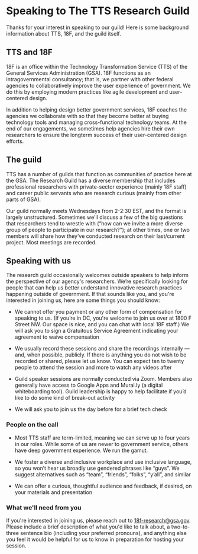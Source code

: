# Speaking to The TTS Research Guild

Thanks for your interest in speaking to our guild! Here is some background information about TTS, 18F, and the guild itself.

## TTS and 18F

18F is an office within the Technology Transformation Service (TTS) of the General Services Administration (GSA). 18F functions as an intragovernmental consultancy; that is, we partner with other federal agencies to collaboratively improve the user experience of government. We do this by employing modern practices like agile development and user-centered design. 

In addition to helping design better government services, 18F coaches the agencies we collaborate with so that they become better at buying technology tools and managing cross-functional technology teams. At the end of our engagements, we sometimes help agencies hire their own researchers to ensure the longterm success of their user-centered design efforts.


## The guild

TTS has a number of guilds that function as communities of practice here at the GSA. The Research Guild has a diverse membership that includes professional researchers with private-sector experience (mainly 18F staff) and career public servants who are research curious (mainly from other parts of GSA).

Our guild normally meets Wednesdays from 2-2:30 EST, and the format is largely unstructured. Sometimes we'll discuss a few of the big questions that researchers tend to wrestle with (“how can we invite a more diverse group of people to participate in our research?”); at other times, one or two members will share how they’ve conducted research on their last/current project. Most meetings are recorded.


## Speaking with us

The research guild occasionally welcomes outside speakers to help inform the perspective of our agency's researchers. We’re specifically looking for people that can help us better understand innovative research practices happening outside of government. If that sounds like you, and you're interested in joining us, here are some things you should know:

- We cannot offer you payment or any other form of compensation for speaking to us. (If you’re in DC, you're welcome to join us over at 1800 F Street NW. Our space is nice, and you can chat with local 18F staff.) We will ask you to sign a Gratuitous Service Agreement indicating your agreement to waive compensation

- We usually record these sessions and share the recordings internally — and, when possible, publicly. If there is anything you do not wish to be recorded or shared, please let us know. You can expect ten to twenty people to attend the session and more to watch any videos after

- Guild speaker sessions are normally conducted via Zoom. Members also generally have access to Google Apps and Mural.ly (a digital whiteboarding tool). Guild leadership is happy to help facilitate if you’d like to do some kind of break-out activity

- We will ask you to join us the day before for a brief tech check


### People on the call

- Most TTS staff are term-limited, meaning we can serve up to four years in our roles. While some of us are newer to government service, others have deep government experience. We run the gamut.

- We foster a diverse and inclusive workplace and use inclusive language, so you won’t hear us broadly use gendered phrases like “guys”. We suggest alternatives such as “team”, “friends”, “folks”, “y’all”, and similar

- We can offer a curious, thoughtful audience and feedback, if desired, on your materials and presentation


### What we'll need from you

If you're interested in joining us, please reach out to 18f-research@gsa.gov. Please include a brief description of what you'd like to talk about, a two-to-three sentence bio (including your preferred pronouns), and anything else you feel it would be helpful for us to know in preparation for hosting your session.
